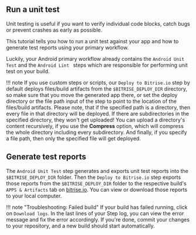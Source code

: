 
## Run a unit test

Unit testing is useful if you want to verify individual code blocks, catch bugs or prevent crashes as early as possible.

This tutorial tells you how to run a unit test against your app and how to generate test reports using your primary workflow.

Luckily, your Android primary workflow already contains the `Android Unit Test` and the `Android Lint ` steps which are responsible for performing unit test on your build.

!!! note
    If you use custom steps or scripts, our `Deploy to Bitrise.io` step by default deploys files/build artifacts from the `$BITRISE_DEPLOY_DIR` directory, so make sure that you move the generated app there, or set the deploy directory or the file path input of the step to point to the location of the files/build artifacts. Please note, that if the specified path is a directory, then every file in that directory will be deployed. If there are subdirectories in the specified directory, they won't get uploaded! You can upload a directory's content recursively, if you use the **Compress** option, which will compress the whole directory including every subdirectory. And finally, if you specify a file path, then only the specified file will get deployed.

## Generate test reports

The `Android Unit Test` step generates and exports unit test reports into the `$BITRISE_DEPLOY_DIR` folder. Then the `Deploy to Bitrise.io` step exports those reports from the `$BITRISE_DEPLOY_DIR` folder to the respective build's `APPS & Artifacts` tab on [bitrise.io](https://www.bitrise.io). You can view or download those reports to your local computer.

!!! note "Troubleshooting: Failed build"
    If your build has failed running, click on `Download logs`. In the last lines of your Step log, you can view the error message and fix the error accordingly. If you're done, commit your changes to your repository, and a new build should start automatically.
